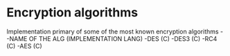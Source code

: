 # Encryption algorithms
Implementation primary of some of the most known encryption algorithms
--NAME OF THE ALG (IMPLEMENTATION LANG)
-DES (C)
-DES3 (C)
-RC4 (C)
-AES (C)
